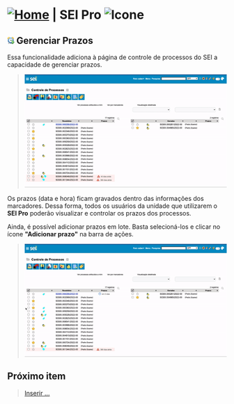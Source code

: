 # [![Home](../img/home.png)](../) |  SEI Pro ![Icone](../img/icon-32.png)

## ![SEI Pro Gerenciar Prazos](../img/icon-controleprazo.png) Gerenciar Prazos

Essa funcionalidade adiciona à página de controle de processos do SEI a capacidade de gerenciar prazos.

> ![Tela Estilo de Tabelas](../img/tela-controleprazo.gif) 

Os prazos (data e hora) ficam gravados dentro das informações dos marcadores. 
Dessa forma, todos os usuários da unidade que utilizarem o **SEI Pro** poderão visualizar e controlar os prazos dos processos.

Ainda, é possível adicionar prazos em lote. Basta selecioná-los e clicar no ícone **"Adicionar prazo"** na barra de ações.

> ![Tela Estilo de Tabelas](../img/tela-controleprazo1.gif) 

## Próximo item

> [Inserir ...](../pages/PAGE.md)
